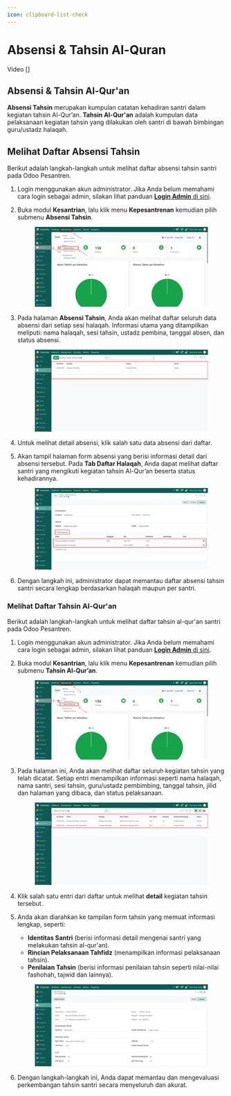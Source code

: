 ```yaml
---
icon: clipboard-list-check
---
```


# Absensi & Tahsin Al-Quran

Video \[]

## Absensi & Tahsin Al-Qur'an

**Absensi Tahsin** merupakan kumpulan catatan kehadiran santri dalam kegiatan tahsin Al-Qur’an. **Tahsin Al-Qur'an** adalah kumpulan data pelaksanaan kegiatan tahsin yang dilakukan oleh santri di bawah bimbingan guru/ustadz halaqah.

## Melihat Daftar Absensi Tahsin

Berikut adalah langkah-langkah untuk melihat daftar absensi tahsin santri pada Odoo Pesantren.

1. Login menggunakan akun administrator. Jika Anda belum memahami cara login sebagai admin, silakan lihat panduan [**Login Admin** di sini](../../../panduan-login/login-admin.md).
2.  Buka modul **Kesantrian**, lalu klik menu **Kepesantrenan** kemudian pilih submenu **Absensi Tahsin**.

    <figure><img src="../../../.gitbook/assets/images-627.png" alt=""><figcaption></figcaption></figure>


3.  Pada halaman **Absensi Tahsin**, Anda akan melihat daftar seluruh data absensi dari setiap sesi halaqah. Informasi utama yang ditampilkan meliputi: nama halaqah, sesi tahsin, ustadz pembina, tanggal absen, dan status absensi.

    <figure><img src="../../../.gitbook/assets/images-628 (1).png" alt=""><figcaption></figcaption></figure>


4. Untuk melihat detail absensi, klik salah satu data absensi dari daftar.
5.  Akan tampil halaman form absensi yang berisi informasi detail dari absensi tersebut. Pada **Tab Daftar Halaqah**, Anda dapat melihat daftar santri yang mengikuti kegiatan tahsin Al-Qur’an beserta status kehadirannya.

    <figure><img src="../../../.gitbook/assets/images-631 (1) (1).png" alt=""><figcaption></figcaption></figure>


6. Dengan langkah ini, administrator dapat memantau daftar absensi tahsin santri secara lengkap berdasarkan halaqah maupun per santri.

### Melihat Daftar Tahsin Al-Qur'an

Berikut adalah langkah-langkah untuk melihat daftar tahsin al-qur'an santri pada Odoo Pesantren.

1. Login menggunakan akun administrator. Jika Anda belum memahami cara login sebagai admin, silakan lihat panduan [**Login Admin** di sini](../../../panduan-login/login-admin.md).
2.  Buka modul **Kesantrian**, lalu klik menu **Kepesantrenan** kemudian pilih submenu **Tahsin Al-Qur’an**.

    <figure><img src="../../../.gitbook/assets/images-632 (1).png" alt=""><figcaption></figcaption></figure>


3.  Pada halaman ini, Anda akan melihat daftar seluruh kegiatan tahsin yang telah dicatat. Setiap entri menampilkan informasi seperti nama halaqah, nama santri, sesi tahsin, guru/ustadz pembimbing, tanggal tahsin, jilid dan halaman yang dibaca, dan status pelaksanaan.

    <figure><img src="../../../.gitbook/assets/images-633.png" alt=""><figcaption></figcaption></figure>


4. Klik salah satu entri dari daftar untuk melihat **detail** kegiatan tahsin tersebut.
5.  Anda akan diarahkan ke tampilan form tahsin yang memuat informasi lengkap, seperti:

    * **Identitas Santri** (berisi informasi detail mengenai santri yang melakukan tahsin al-qur'an).
    * **Rincian Pelaksanaan Tahfidz** (menampilkan informasi pelaksanaan tahsin).
    * **Penilaian Tahsin** (berisi informasi penilaian tahsin seperti nilai-nilai fashohah, tajwid dan lainnya).

    <figure><img src="../../../.gitbook/assets/images-636.png" alt=""><figcaption></figcaption></figure>


6. Dengan langkah-langkah ini, Anda dapat memantau dan mengevaluasi perkembangan tahsin santri secara menyeluruh dan akurat.
